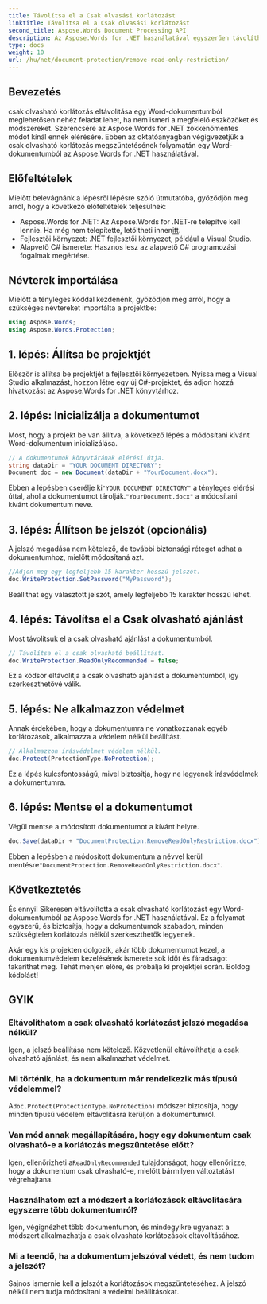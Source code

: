 ```yaml
---
title: Távolítsa el a Csak olvasási korlátozást
linktitle: Távolítsa el a Csak olvasási korlátozást
second_title: Aspose.Words Document Processing API
description: Az Aspose.Words for .NET használatával egyszerűen távolíthatja el a csak olvasható korlátozásokat a Word-dokumentumokból a részletes, lépésenkénti útmutatónkkal. Tökéletes fejlesztőknek.
type: docs
weight: 10
url: /hu/net/document-protection/remove-read-only-restriction/
---
```

## Bevezetés

csak olvasható korlátozás eltávolítása egy Word-dokumentumból meglehetősen nehéz feladat lehet, ha nem ismeri a megfelelő eszközöket és módszereket. Szerencsére az Aspose.Words for .NET zökkenőmentes módot kínál ennek elérésére. Ebben az oktatóanyagban végigvezetjük a csak olvasható korlátozás megszüntetésének folyamatán egy Word-dokumentumból az Aspose.Words for .NET használatával.

## Előfeltételek

Mielőtt belevágnánk a lépésről lépésre szóló útmutatóba, győződjön meg arról, hogy a következő előfeltételek teljesülnek:

-  Aspose.Words for .NET: Az Aspose.Words for .NET-re telepítve kell lennie. Ha még nem telepítette, letöltheti innen[itt](https://releases.aspose.com/words/net/).
- Fejlesztői környezet: .NET fejlesztői környezet, például a Visual Studio.
- Alapvető C# ismerete: Hasznos lesz az alapvető C# programozási fogalmak megértése.

## Névterek importálása

Mielőtt a tényleges kóddal kezdenénk, győződjön meg arról, hogy a szükséges névtereket importálta a projektbe:

```csharp
using Aspose.Words;
using Aspose.Words.Protection;
```

## 1. lépés: Állítsa be projektjét

Először is állítsa be projektjét a fejlesztői környezetben. Nyissa meg a Visual Studio alkalmazást, hozzon létre egy új C#-projektet, és adjon hozzá hivatkozást az Aspose.Words for .NET könyvtárhoz.

## 2. lépés: Inicializálja a dokumentumot

Most, hogy a projekt be van állítva, a következő lépés a módosítani kívánt Word-dokumentum inicializálása.

```csharp
// A dokumentumok könyvtárának elérési útja.
string dataDir = "YOUR DOCUMENT DIRECTORY";
Document doc = new Document(dataDir + "YourDocument.docx");
```

 Ebben a lépésben cserélje ki`"YOUR DOCUMENT DIRECTORY"` a tényleges elérési úttal, ahol a dokumentumot tárolják.`"YourDocument.docx"` a módosítani kívánt dokumentum neve.

## 3. lépés: Állítson be jelszót (opcionális)

A jelszó megadása nem kötelező, de további biztonsági réteget adhat a dokumentumhoz, mielőtt módosítaná azt.

```csharp
//Adjon meg egy legfeljebb 15 karakter hosszú jelszót.
doc.WriteProtection.SetPassword("MyPassword");
```

Beállíthat egy választott jelszót, amely legfeljebb 15 karakter hosszú lehet.

## 4. lépés: Távolítsa el a Csak olvasható ajánlást

Most távolítsuk el a csak olvasható ajánlást a dokumentumból.

```csharp
// Távolítsa el a csak olvasható beállítást.
doc.WriteProtection.ReadOnlyRecommended = false;
```

Ez a kódsor eltávolítja a csak olvasható ajánlást a dokumentumból, így szerkeszthetővé válik.

## 5. lépés: Ne alkalmazzon védelmet

Annak érdekében, hogy a dokumentumra ne vonatkozzanak egyéb korlátozások, alkalmazza a védelem nélkül beállítást.

```csharp
// Alkalmazzon írásvédelmet védelem nélkül.
doc.Protect(ProtectionType.NoProtection);
```

Ez a lépés kulcsfontosságú, mivel biztosítja, hogy ne legyenek írásvédelmek a dokumentumra.

## 6. lépés: Mentse el a dokumentumot

Végül mentse a módosított dokumentumot a kívánt helyre.

```csharp
doc.Save(dataDir + "DocumentProtection.RemoveReadOnlyRestriction.docx");
```

 Ebben a lépésben a módosított dokumentum a névvel kerül mentésre`"DocumentProtection.RemoveReadOnlyRestriction.docx"`.

## Következtetés

És ennyi! Sikeresen eltávolította a csak olvasható korlátozást egy Word-dokumentumból az Aspose.Words for .NET használatával. Ez a folyamat egyszerű, és biztosítja, hogy a dokumentumok szabadon, minden szükségtelen korlátozás nélkül szerkeszthetők legyenek. 

Akár egy kis projekten dolgozik, akár több dokumentumot kezel, a dokumentumvédelem kezelésének ismerete sok időt és fáradságot takaríthat meg. Tehát menjen előre, és próbálja ki projektjei során. Boldog kódolást!

## GYIK

### Eltávolíthatom a csak olvasható korlátozást jelszó megadása nélkül?

Igen, a jelszó beállítása nem kötelező. Közvetlenül eltávolíthatja a csak olvasható ajánlást, és nem alkalmazhat védelmet.

### Mi történik, ha a dokumentum már rendelkezik más típusú védelemmel?

A`doc.Protect(ProtectionType.NoProtection)` módszer biztosítja, hogy minden típusú védelem eltávolításra kerüljön a dokumentumról.

### Van mód annak megállapítására, hogy egy dokumentum csak olvasható-e a korlátozás megszüntetése előtt?

 Igen, ellenőrizheti a`ReadOnlyRecommended` tulajdonságot, hogy ellenőrizze, hogy a dokumentum csak olvasható-e, mielőtt bármilyen változtatást végrehajtana.

### Használhatom ezt a módszert a korlátozások eltávolítására egyszerre több dokumentumról?

Igen, végignézhet több dokumentumon, és mindegyikre ugyanazt a módszert alkalmazhatja a csak olvasható korlátozások eltávolításához.

### Mi a teendő, ha a dokumentum jelszóval védett, és nem tudom a jelszót?

Sajnos ismernie kell a jelszót a korlátozások megszüntetéséhez. A jelszó nélkül nem tudja módosítani a védelmi beállításokat.